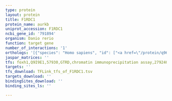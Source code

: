 ```yaml
---
type: protein
layout: protein
title: F1RDC1
protein_name: aurkb
uniprot_accession: F1RDC1
ncbi_gene_id: '791894'
organism: Danio rerio
function: target gene
number_of_interactions: '1'
orthologs: '[{"species": "Homo sapiens", "id": ["<a href=\"/protein/q96gd4\">Q96GD4</a>"]}, {"species": "Mus musculus", "id": ["<a href=\"/protein/o70126\">O70126</a>"]}, {"species": "Rattus norvegicus", "id": ["<a href=\"/protein/o55099\">O55099</a>"]}, {"species": "Drosophila melanogaster", "id": ["<a href=\"/protein/q9vgf9\">Q9VGF9</a>"]}, {"species": "Caenorhabditis elegans", "id": ["<a href=\"/protein/o01427\">O01427</a>"]}, {"species": "Saccharomyces cerevisiae", "id": ["<a href=\"/protein/p38991\">P38991</a>"]}]'
jaspar_matrices: ''
tfs: foxh1,Q9I9E1,57930,GTRD,chromatin immunoprecipitation assay,27924024%5Buid%5D,No
targets: ''
tfs_download: TFLink_tfs_of_F1RDC1.tsv
targets_download: ''
bindingSites_download: ''
binding_sites_ls: ''

---
```

